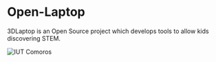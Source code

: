# Open-Laptop
3DLaptop is an Open Source project which develops tools to allow kids discovering STEM.

![IUT Comoros](https://saandial.github.io/Open-Laptop/images/iut_comoros.png)
